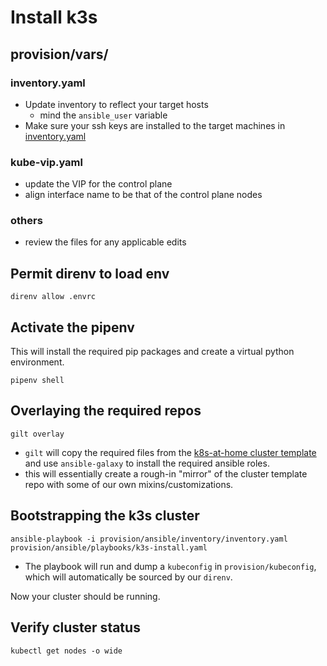 # Install k3s

## provision/vars/

### inventory.yaml
- Update inventory to reflect your target hosts
  - mind the `ansible_user` variable
- Make sure your ssh keys are installed to the target machines in [inventory.yaml](https://github.com/crutonjohn/gitops/blob/main/provision/vars/inventory.yaml)

### kube-vip.yaml
- update the VIP for the control plane
- align interface name to be that of the control plane nodes

### others
- review the files for any applicable edits

## Permit direnv to load env
```
direnv allow .envrc
```

## Activate the pipenv

This will install the required pip packages and create a virtual python environment.

```
pipenv shell
```

## Overlaying the required repos

```
gilt overlay
```

- `gilt` will copy the required files from the [k8s-at-home cluster template](https://github.com/k8s-at-home/template-cluster-k3s) and use `ansible-galaxy` to install the required ansible roles.
- this will essentially create a rough-in "mirror" of the cluster template repo with some of our own mixins/customizations.

## Bootstrapping the k3s cluster

```
ansible-playbook -i provision/ansible/inventory/inventory.yaml provision/ansible/playbooks/k3s-install.yaml
```

- The playbook will run and dump a `kubeconfig` in `provision/kubeconfig`, which will automatically be sourced by our `direnv`.

Now your cluster should be running.

## Verify cluster status

```
kubectl get nodes -o wide
```
